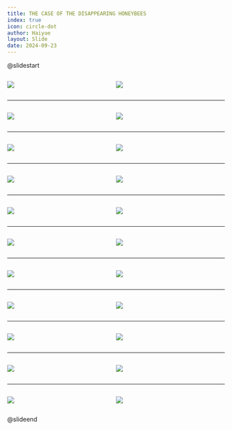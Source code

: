 ```yaml
---
title: THE CASE OF THE DISAPPEARING HONEYBEES
index: true
icon: circle-dot
author: Haiyue
layout: Slide
date: 2024-09-23
---
```

 
@slidestart

<div style="display:flex">
<div style="flex:1">

![](/reading/english/Level-Z/THE%20CASE%20OF%20THE%20DISAPPEARING%20HONEYBEES/001.webp)
</div>
<div style="flex:1">

![](/reading/english/Level-Z/THE%20CASE%20OF%20THE%20DISAPPEARING%20HONEYBEES/002.webp)
</div>
</div>

---

<div style="display:flex">
<div style="flex:1">

![](/reading/english/Level-Z/THE%20CASE%20OF%20THE%20DISAPPEARING%20HONEYBEES/003.webp)
</div>
<div style="flex:1">

![](/reading/english/Level-Z/THE%20CASE%20OF%20THE%20DISAPPEARING%20HONEYBEES/004.webp)
</div>
</div>

---

<div style="display:flex">
<div style="flex:1">

![](/reading/english/Level-Z/THE%20CASE%20OF%20THE%20DISAPPEARING%20HONEYBEES/005.webp)
</div>
<div style="flex:1">

![](/reading/english/Level-Z/THE%20CASE%20OF%20THE%20DISAPPEARING%20HONEYBEES/006.webp)
</div>
</div>

---

<div style="display:flex">
<div style="flex:1">

![](/reading/english/Level-Z/THE%20CASE%20OF%20THE%20DISAPPEARING%20HONEYBEES/007.webp)
</div>
<div style="flex:1">

![](/reading/english/Level-Z/THE%20CASE%20OF%20THE%20DISAPPEARING%20HONEYBEES/008.webp)
</div>
</div>

---

<div style="display:flex">
<div style="flex:1">

![](/reading/english/Level-Z/THE%20CASE%20OF%20THE%20DISAPPEARING%20HONEYBEES/009.webp)
</div>
<div style="flex:1">

![](/reading/english/Level-Z/THE%20CASE%20OF%20THE%20DISAPPEARING%20HONEYBEES/010.webp)
</div>
</div>

---

<div style="display:flex">
<div style="flex:1">

![](/reading/english/Level-Z/THE%20CASE%20OF%20THE%20DISAPPEARING%20HONEYBEES/011.webp)
</div>
<div style="flex:1">

![](/reading/english/Level-Z/THE%20CASE%20OF%20THE%20DISAPPEARING%20HONEYBEES/012.webp)
</div>
</div>

---

<div style="display:flex">
<div style="flex:1">

![](/reading/english/Level-Z/THE%20CASE%20OF%20THE%20DISAPPEARING%20HONEYBEES/013.webp)
</div>
<div style="flex:1">

![](/reading/english/Level-Z/THE%20CASE%20OF%20THE%20DISAPPEARING%20HONEYBEES/014.webp)
</div>
</div>

---

<div style="display:flex">
<div style="flex:1">

![](/reading/english/Level-Z/THE%20CASE%20OF%20THE%20DISAPPEARING%20HONEYBEES/015.webp)
</div>
<div style="flex:1">

![](/reading/english/Level-Z/THE%20CASE%20OF%20THE%20DISAPPEARING%20HONEYBEES/016.webp)
</div>
</div>

---

<div style="display:flex">
<div style="flex:1">

![](/reading/english/Level-Z/THE%20CASE%20OF%20THE%20DISAPPEARING%20HONEYBEES/017.webp)
</div>
<div style="flex:1">

![](/reading/english/Level-Z/THE%20CASE%20OF%20THE%20DISAPPEARING%20HONEYBEES/018.webp)
</div>
</div>

---

<div style="display:flex">
<div style="flex:1">

![](/reading/english/Level-Z/THE%20CASE%20OF%20THE%20DISAPPEARING%20HONEYBEES/019.webp)
</div>
<div style="flex:1">

![](/reading/english/Level-Z/THE%20CASE%20OF%20THE%20DISAPPEARING%20HONEYBEES/020.webp)
</div>
</div>

---

<div style="display:flex">
<div style="flex:1">

![](/reading/english/Level-Z/THE%20CASE%20OF%20THE%20DISAPPEARING%20HONEYBEES/021.webp)
</div>
<div style="flex:1">

![](/reading/english/Level-Z/THE%20CASE%20OF%20THE%20DISAPPEARING%20HONEYBEES/022.webp)
</div>
</div>

@slideend